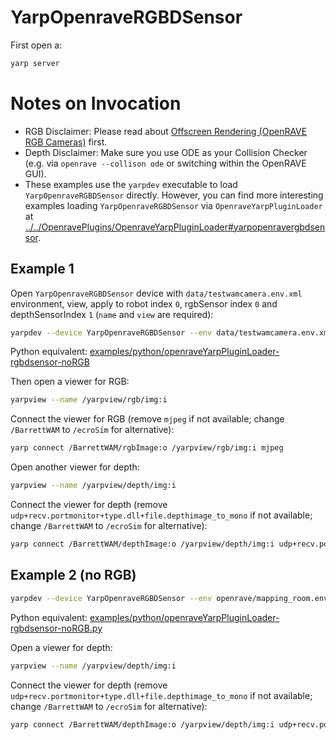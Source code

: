 # YarpOpenraveRGBDSensor

First open a:
```bash
yarp server
```

# Notes on Invocation
- RGB Disclaimer: Please read about [Offscreen Rendering (OpenRAVE RGB Cameras)](http://robots.uc3m.es/gitbook-installation-guides/install-openrave.html#offscreen-rendering-openrave-rgb-cameras) first.
- Depth Disclaimer: Make sure you use ODE as your Collision Checker (e.g. via `openrave --collison ode` or switching within the OpenRAVE GUI).
- These examples use the `yarpdev` executable to load `YarpOpenraveRGBDSensor` directly. However, you can find more interesting examples loading `YarpOpenraveRGBDSensor` via `OpenraveYarpPluginLoader` at [../../OpenravePlugins/OpenraveYarpPluginLoader#yarpopenravergbdsensor](../../OpenravePlugins/OpenraveYarpPluginLoader#yarpopenravergbdsensor).

## Example 1
Open `YarpOpenraveRGBDSensor` device with `data/testwamcamera.env.xml` environment, view, apply to robot index `0`, rgbSensor index `0` and depthSensorIndex `1` (`name` and `view` are required):

```bash
yarpdev --device YarpOpenraveRGBDSensor --env data/testwamcamera.env.xml --robotIndex 0 --rgbSensorIndex 0 --depthSensorIndex 3 --view --name /BarrettWAM --collision ode
```

Python equivalent: [examples/python/openraveYarpPluginLoader-rgbdsensor-noRGB](../../../examples/python/openraveYarpPluginLoader-rgbdsensor.py)

Then open a viewer for RGB:
```bash
yarpview --name /yarpview/rgb/img:i
```

Connect the viewer for RGB (remove `mjpeg` if not available; change `/BarrettWAM` to `/ecroSim` for alternative):
```bash
yarp connect /BarrettWAM/rgbImage:o /yarpview/rgb/img:i mjpeg
```

Open another viewer for depth:
```bash
yarpview --name /yarpview/depth/img:i
```

Connect the viewer for depth (remove `udp+recv.portmonitor+type.dll+file.depthimage_to_mono` if not available; change `/BarrettWAM` to `/ecroSim` for alternative):
```bash
yarp connect /BarrettWAM/depthImage:o /yarpview/depth/img:i udp+recv.portmonitor+type.dll+file.depthimage_to_mono
```

## Example 2 (no RGB)

```bash
yarpdev --device YarpOpenraveRGBDSensor --env openrave/mapping_room.env.xml --robotIndex 0 --depthSensorIndex 0 --view --name /ecroSim --collision ode
```

Python equivalent: [examples/python/openraveYarpPluginLoader-rgbdsensor-noRGB.py](../../../examples/python/openraveYarpPluginLoader-rgbdsensor-noRGB.py)

Open a viewer for depth:
```bash
yarpview --name /yarpview/depth/img:i
```

Connect the viewer for depth (remove `udp+recv.portmonitor+type.dll+file.depthimage_to_mono` if not available; change `/BarrettWAM` to `/ecroSim` for alternative):
```bash
yarp connect /BarrettWAM/depthImage:o /yarpview/depth/img:i udp+recv.portmonitor+type.dll+file.depthimage_to_mono
```
